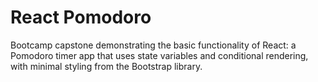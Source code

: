 # React Pomodoro

Bootcamp capstone demonstrating the basic functionality of React: a Pomodoro timer app that uses state variables and conditional rendering, with minimal styling from the Bootstrap library.
